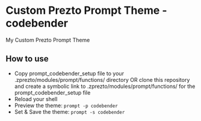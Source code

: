 # Custom Prezto Prompt Theme - codebender
My Custom Prezto Prompt Theme



## How to use
  * Copy prompt_codebender_setup file to your .zprezto/modules/prompt/functions/ directory OR clone this repository and create a symbolic link to .zprezto/modules/prompt/functions/ for the prompt_codebender_setup file
  * Reload your shell
  * Preview the theme: ```prompt -p codebender```
  * Set & Save the theme: ```prompt -s codebender```
